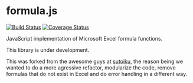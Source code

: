 formula.js
==========

[![Build Status](https://travis-ci.org/CrowdProcess/formula.js.svg?branch=master)](https://travis-ci.org/CrowdProcess/formula.js)  [![Coverage Status](https://coveralls.io/repos/CrowdProcess/formula.js/badge.png?branch=master)](https://coveralls.io/r/CrowdProcess/formula.js?branch=master)

JavaScript implementation of Microsoft Excel formula functions.

This library is under development.

This was forked from the awesome guys at [sutoiku](https://github.com/sutoiku/formula.js/), the reason being we wanted to do a more agressive refactor, modularize the code, remove formulas that do not exist in Excel and do error handling in a different way.
